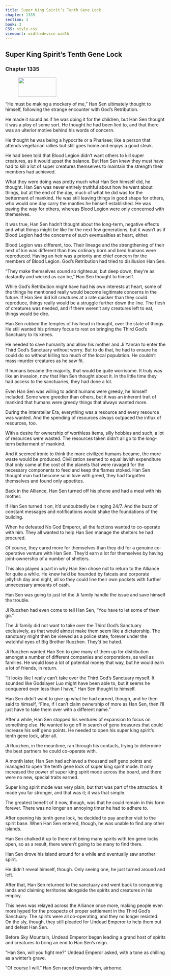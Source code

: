 ```yaml
---
title: Super King Spirit’s Tenth Gene Lock
chapter: 1335
section: 3
book: 3
CSS: style.css
viewport: width=device-width
---
```


## Super King Spirit’s Tenth Gene Lock

### Chapter 1335

<figure>
	<img src="../Images/gem.gif" alt="" id="gem" width="120" height="60" />
</figure>

“He must be making a mockery of me,” Han Sen ultimately thought to himself, following the strange encounter with God’s Retribution.

He made it sound as if he was doing it for the children, but Han Sen thought it was a ploy of some sort. He thought he had been lied to, and that there was an ulterior motive behind his words of concern.

He thought he was being a hypocrite or a Pharisee; like a person that attends vegetarian rallies but still goes home and enjoys a good steak.

He had been told that Blood Legion didn’t want others to kill super creatures, as it would upset the balance. But Han Sen knew they must have had to kill a lot of super creatures themselves to maintain the strength their members had achieved.

What they were doing was pretty much what Han Sen himself did, he thought. Han Sen was never entirely truthful about how he went about things, but at the end of the day, much of what he did was for the betterment of mankind. He was still leaving things in good shape for others, who would one day carry the mantles he himself established. He was paving the way for others, whereas Blood Legion were only concerned with themselves.

It was true, Han Sen hadn’t thought about the long-term, negative effects and what things might be like for the next few generations, but it wasn’t as if Blood Legion had the concerns of such eventualities at heart, either.

Blood Legion was different, too. Their lineage and the strengthening of their next of kin was different than how ordinary born and bred humans were reproduced. Having an heir was a priority and chief concern for the members of Blood Legion. God’s Retribution had tried to disillusion Han Sen.

“They make themselves sound so righteous, but deep down, they’re as dastardly and wicked as can be,” Han Sen thought to himself.

While God’s Retribution might have had his own interests at heart, some of the things he mentioned really would become legitimate concerns in the future. If Han Sen did kill creatures at a rate quicker than they could reproduce, things really would be a struggle further down the line. The flesh of creatures was needed, and if there weren’t any creatures left to eat, things would be dire.

Han Sen rubbed the temples of his head in thought, over the state of things. He still wanted his primary focus to rest on bringing the Third God’s Sanctuary to its knees.

He needed to save humanity and allow his mother and Ji Yanran to enter the Third God’s Sanctuary without worry. But to do that, he had to ensure he could do so without killing too much of the local population. He couldn’t mass-murder creatures as he saw fit.

If humans became the majority, that would be quite worrisome. It truly was like an invasion, now that Han Sen thought about it. In the little time they had access to the sanctuaries, they had done a lot.

Even Han Sen was willing to admit humans were greedy, he himself included. Some were greedier than others, but it was an inherent trait of mankind that humans were greedy things that always wanted more.

During the Interstellar Era, everything was a resource and every resource was wanted. And the spending of resources always outpaced the influx of resources, too.

With a desire for ownership of worthless items, silly hobbies and such, a lot of resources were wasted. The resources taken didn’t all go to the long-term betterment of mankind.

And it seemed ironic to think the more civilized humans became, the more waste would be produced. Civilization seemed to equal lavish expenditure that only came at the cost of the planets that were ravaged for the necessary components to feed and keep the flames stoked. Han Sen thought man had become so in love with greed, they had forgotten themselves and found only appetites.

Back in the Alliance, Han Sen turned off his phone and had a meal with his mother.

If Han Sen turned it on, it’d undoubtedly be ringing 24/7. And the buzz of constant messages and notifications would shake the foundations of the building.

When he defeated No God Emperor, all the factions wanted to co-operate with him. They all wanted to help Han Sen manage the shelters he had procured.

Of course, they cared more for themselves than they did for a genuine co-operative venture with Han Sen. They’d earn a lot for themselves by having joint-ownership of a number of shelters.

This also played a part in why Han Sen chose not to return to the Alliance for quite a while. He knew he’d be hounded by fatcats and corporate jellyfish day and night, all so they could line their own pockets with further unnecessary amounts of cash.

Han Sen was going to just let the Ji family handle the issue and save himself the trouble.

Ji Ruozhen had even come to tell Han Sen, “You have to let some of them go.”

The Ji family did not want to take over the Third God’s Sanctuary exclusively, as that would almost make them seem like a dictatorship. The sanctuary might then be viewed as a police state, forever under the watchful eyes of Big Brother Ruozhen. They’d be hated.

Ji Ruozhen wanted Han Sen to give many of them up for distribution amongst a number of different companies and corporations, as well as families. He would lose a lot of potential money that way, but he would earn a lot of friends, in return.

“It looks like I really can’t take over the Third God’s Sanctuary myself. It sounded like Godslayer Luo might have been able to, but it seems he conquered even less than I have,” Han Sen thought to himself.

Han Sen didn’t want to give up what he had earned, though, and he then said to himself, “Fine, if I can’t claim ownership of more as Han Sen, then I’ll just have to take them over with a different name.”

After a while, Han Sen stopped his ventures of expansion to focus on something else. He wanted to go off in search of geno treasures that could increase his self geno points. He needed to open his super king spirit’s tenth gene lock, after all.

Ji Ruozhen, in the meantime, ran through his contacts, trying to determine the best partners he could co-operate with.

A month later, Han Sen had achieved a thousand self geno points and managed to open the tenth gene lock of super king spirit mode. It only increased the power of super king spirit mode across the board, and there were no new, special traits earned.

Super king spirit mode was very plain, but that was part of the attraction. It made you far stronger, and that was it; it was that simple.

The greatest benefit of it now, though, was that he could remain in this form forever. There was no longer an annoying timer he had to adhere to.

After opening his tenth gene lock, he decided to pay another visit to the spirit base. When Han Sen entered, though, he was unable to find any other islands.

Han Sen chalked it up to there not being many spirits with ten gene locks open, so as a result, there weren’t going to be many to find there.

Han Sen drove his island around for a while and eventually saw another spirit.

He didn’t reveal himself, though. Only seeing one, he just turned around and left.

After that, Han Sen returned to the sanctuary and went back to conquering lands and claiming territories alongside the spirits and creatures in his employ.

This news was relayed across the Alliance once more, making people even more hyped for the prospects of proper settlement in the Third God’s Sanctuary. The spirits were all co-operating, and they no longer resisted. On the sly, though, they still pleaded for Undead Emperor to help them out and defeat Han Sen.

Before Sky Mountain, Undead Emperor began leading a grand host of spirits and creatures to bring an end to Han Sen’s reign.

“Han Sen, will you fight me?” Undead Emperor asked, with a tone as chilling as a winter’s grave.

“Of course I will.” Han Sen raced towards him, airborne.